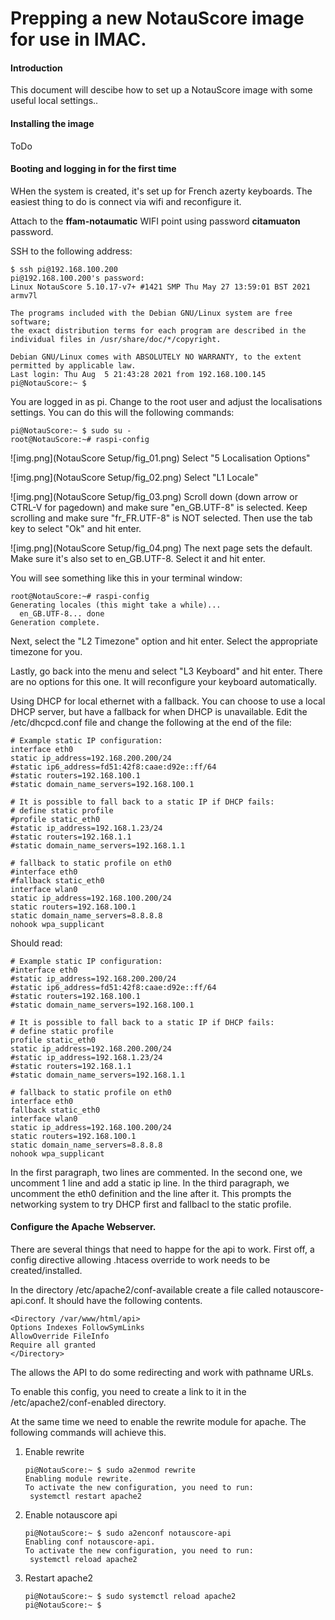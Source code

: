 # Prepping a new NotauScore image for use in IMAC.

#### Introduction

This document will descibe how to set up a NotauScore image with some useful local settings..

#### Installing the image

ToDo

#### Booting and logging in for the first time

WHen the system is created, it's set up for French azerty keyboards.    The easiest thing to do is connect via wifi and reconfigure it.

Attach to the **ffam-notaumatic** WIFI point using password **citamuaton** password.

SSH to the following address:

```
$ ssh pi@192.168.100.200
pi@192.168.100.200's password:
Linux NotauScore 5.10.17-v7+ #1421 SMP Thu May 27 13:59:01 BST 2021 armv7l

The programs included with the Debian GNU/Linux system are free software;
the exact distribution terms for each program are described in the
individual files in /usr/share/doc/*/copyright.

Debian GNU/Linux comes with ABSOLUTELY NO WARRANTY, to the extent
permitted by applicable law.
Last login: Thu Aug  5 21:43:28 2021 from 192.168.100.145
pi@NotauScore:~ $
```

You are logged in as pi.    Change to the root user and adjust the localisations settings.  You can do this will the following commands:

```
pi@NotauScore:~ $ sudo su -
root@NotauScore:~# raspi-config
```


![img.png](NotauScore Setup/fig_01.png)
Select "5 Localisation Options"

![img.png](NotauScore Setup/fig_02.png)
Select "L1 Locale"

![img.png](NotauScore Setup/fig_03.png)
Scroll down (down arrow or CTRL-V for pagedown) and make sure "en_GB.UTF-8" is selected.
Keep scrolling and make sure "fr_FR.UTF-8" is NOT selected.
Then use the tab key to select "Ok" and hit enter.

![img.png](NotauScore Setup/fig_04.png)
The next page sets the default.   Make sure it's also set to en_GB.UTF-8.
Select it and hit enter.

You will see something like this in your terminal window:
```
root@NotauScore:~# raspi-config
Generating locales (this might take a while)...
  en_GB.UTF-8... done
Generation complete.
```

Next, select the "L2 Timezone" option and hit enter.
Select the appropriate timezone for you.

Lastly, go back into the menu and select "L3 Keyboard" and hit enter.
There are no options for this one.   It will reconfigure your keyboard automatically.

Using DHCP for local ethernet with a fallback.
You can choose to use a local DHCP server, but have a fallback for when DHCP is unavailable.
Edit the /etc/dhcpcd.conf file and change the following at the end of the file:

```
# Example static IP configuration:
interface eth0
static ip_address=192.168.200.200/24
#static ip6_address=fd51:42f8:caae:d92e::ff/64
#static routers=192.168.100.1
#static domain_name_servers=192.168.100.1

# It is possible to fall back to a static IP if DHCP fails:
# define static profile
#profile static_eth0
#static ip_address=192.168.1.23/24
#static routers=192.168.1.1
#static domain_name_servers=192.168.1.1

# fallback to static profile on eth0
#interface eth0
#fallback static_eth0
interface wlan0
static ip_address=192.168.100.200/24
static routers=192.168.100.1
static domain_name_servers=8.8.8.8
nohook wpa_supplicant
```

Should read:
```
# Example static IP configuration:
#interface eth0
#static ip_address=192.168.200.200/24
#static ip6_address=fd51:42f8:caae:d92e::ff/64
#static routers=192.168.100.1
#static domain_name_servers=192.168.100.1

# It is possible to fall back to a static IP if DHCP fails:
# define static profile
profile static_eth0
static ip_address=192.168.200.200/24
#static ip_address=192.168.1.23/24
#static routers=192.168.1.1
#static domain_name_servers=192.168.1.1

# fallback to static profile on eth0
interface eth0
fallback static_eth0
interface wlan0
static ip_address=192.168.100.200/24
static routers=192.168.100.1
static domain_name_servers=8.8.8.8
nohook wpa_supplicant
```

In the first paragraph, two lines are commented.
In the second one, we uncomment 1 line and add a static ip line.
In the third paragraph, we uncomment the eth0 definition and the line after it.   This prompts the networking system to try DHCP first and fallbacl to the static profile.

#### Configure the Apache Webserver. ####
There are several things that need to happe for the api to work.
First off, a config directive allowing .htacess override to work needs to be created/installed.

In the directory /etc/apache2/conf-available create a file called notauscore-api.conf.
It should have the following contents.

```
<Directory /var/www/html/api>
Options Indexes FollowSymLinks
AllowOverride FileInfo
Require all granted
</Directory>
```

The allows the API to do some redirecting and work with pathname URLs.

To enable this config, you need to create a link to it in the /etc/apache2/conf-enabled directory.

At the same time we need to enable the rewrite module for apache.
The following commands will achieve this.
1. Enable rewrite
    ```
    pi@NotauScore:~ $ sudo a2enmod rewrite
    Enabling module rewrite.
    To activate the new configuration, you need to run:
     systemctl restart apache2
    ```
1. Enable notauscore api
    ```
    pi@NotauScore:~ $ sudo a2enconf notauscore-api
    Enabling conf notauscore-api.
    To activate the new configuration, you need to run:
     systemctl reload apache2
    ```
1. Restart apache2
    ```
    pi@NotauScore:~ $ sudo systemctl reload apache2
    pi@NotauScore:~ $
    ```





